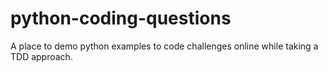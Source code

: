 # python-coding-questions
A place to demo python examples to code challenges online while taking a TDD approach.

